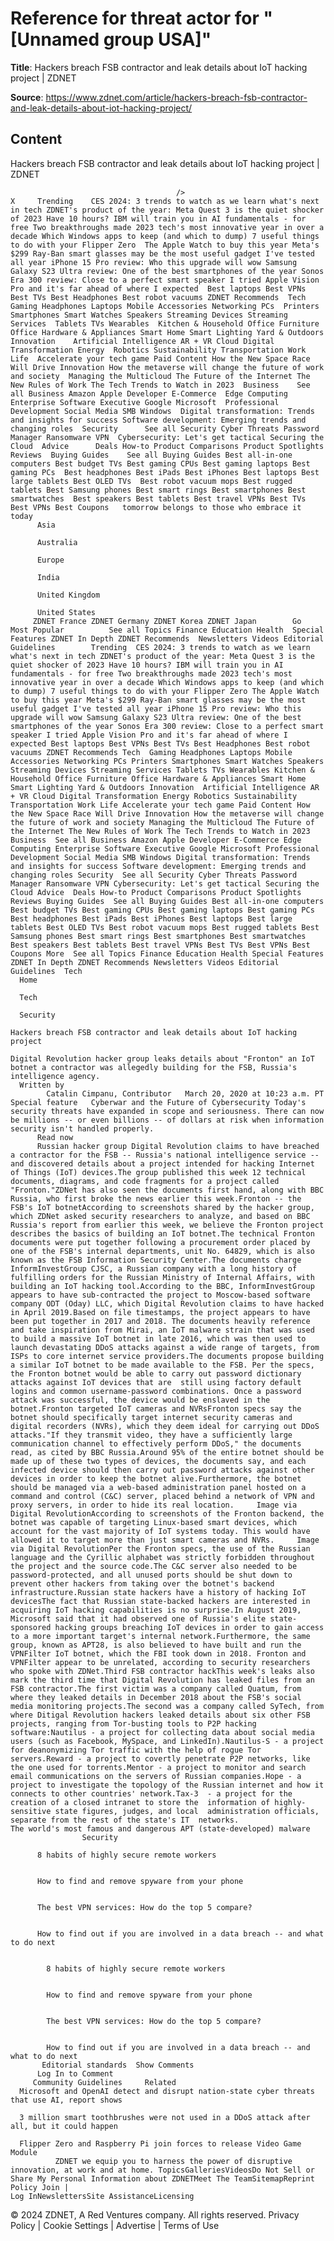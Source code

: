 # Reference for threat actor for "[Unnamed group USA]"

**Title**: Hackers breach FSB contractor and leak details about IoT hacking project | ZDNET

**Source**: https://www.zdnet.com/article/hackers-breach-fsb-contractor-and-leak-details-about-iot-hacking-project/

## Content




Hackers breach FSB contractor and leak details about IoT hacking project | ZDNET


                                         />                                                                                                                                                                                                     X     Trending    CES 2024: 3 trends to watch as we learn what's next in tech ZDNET's product of the year: Meta Quest 3 is the quiet shocker of 2023 Have 10 hours? IBM will train you in AI fundamentals - for free Two breakthroughs made 2023 tech's most innovative year in over a decade Which Windows apps to keep (and which to dump) 7 useful things to do with your Flipper Zero  The Apple Watch to buy this year Meta's $299 Ray-Ban smart glasses may be the most useful gadget I've tested all year iPhone 15 Pro review: Who this upgrade will wow Samsung Galaxy S23 Ultra review: One of the best smartphones of the year Sonos Era 300 review: Close to a perfect smart speaker I tried Apple Vision Pro and it's far ahead of where I expected  Best laptops Best VPNs Best TVs Best Headphones Best robot vacuums ZDNET Recommends  Tech    Gaming Headphones Laptops Mobile Accessories Networking PCs  Printers Smartphones Smart Watches Speakers Streaming Devices Streaming Services  Tablets TVs Wearables  Kitchen & Household Office Furniture Office Hardware & Appliances Smart Home Smart Lighting Yard & Outdoors  Innovation    Artificial Intelligence AR + VR Cloud Digital Transformation Energy  Robotics Sustainability Transportation Work Life  Accelerate your tech game Paid Content How the New Space Race Will Drive Innovation How the metaverse will change the future of work and society  Managing the Multicloud The Future of the Internet The New Rules of Work The Tech Trends to Watch in 2023  Business    See all Business Amazon Apple Developer E-Commerce  Edge Computing Enterprise Software Executive Google Microsoft  Professional Development Social Media SMB Windows  Digital transformation: Trends and insights for success Software development: Emerging trends and changing roles  Security      See all Security Cyber Threats Password Manager Ransomware VPN  Cybersecurity: Let's get tactical Securing the Cloud  Advice      Deals How-to Product Comparisons Product Spotlights Reviews  Buying Guides    See all Buying Guides Best all-in-one computers Best budget TVs Best gaming CPUs Best gaming laptops Best gaming PCs  Best headphones Best iPads Best iPhones Best laptops Best large tablets Best OLED TVs  Best robot vacuum mops Best rugged tablets Best Samsung phones Best smart rings Best smartphones Best smartwatches  Best speakers Best tablets Best travel VPNs Best TVs Best VPNs Best Coupons   tomorrow belongs to those who embrace it today       
          Asia
        
          Australia
        
          Europe
        
          India
        
          United Kingdom
        
          United States
         ZDNET France ZDNET Germany ZDNET Korea ZDNET Japan        Go  Most Popular          See all Topics Finance Education Health  Special Features ZDNET In Depth ZDNET Recommends  Newsletters Videos Editorial Guidelines        Trending  CES 2024: 3 trends to watch as we learn what's next in tech ZDNET's product of the year: Meta Quest 3 is the quiet shocker of 2023 Have 10 hours? IBM will train you in AI fundamentals - for free Two breakthroughs made 2023 tech's most innovative year in over a decade Which Windows apps to keep (and which to dump) 7 useful things to do with your Flipper Zero The Apple Watch to buy this year Meta's $299 Ray-Ban smart glasses may be the most useful gadget I've tested all year iPhone 15 Pro review: Who this upgrade will wow Samsung Galaxy S23 Ultra review: One of the best smartphones of the year Sonos Era 300 review: Close to a perfect smart speaker I tried Apple Vision Pro and it's far ahead of where I expected Best laptops Best VPNs Best TVs Best Headphones Best robot vacuums ZDNET Recommends Tech  Gaming Headphones Laptops Mobile Accessories Networking PCs Printers Smartphones Smart Watches Speakers Streaming Devices Streaming Services Tablets TVs Wearables Kitchen & Household Office Furniture Office Hardware & Appliances Smart Home Smart Lighting Yard & Outdoors Innovation  Artificial Intelligence AR + VR Cloud Digital Transformation Energy Robotics Sustainability Transportation Work Life Accelerate your tech game Paid Content How the New Space Race Will Drive Innovation How the metaverse will change the future of work and society Managing the Multicloud The Future of the Internet The New Rules of Work The Tech Trends to Watch in 2023 Business  See all Business Amazon Apple Developer E-Commerce Edge Computing Enterprise Software Executive Google Microsoft Professional Development Social Media SMB Windows Digital transformation: Trends and insights for success Software development: Emerging trends and changing roles Security  See all Security Cyber Threats Password Manager Ransomware VPN Cybersecurity: Let's get tactical Securing the Cloud Advice  Deals How-to Product Comparisons Product Spotlights Reviews Buying Guides  See all Buying Guides Best all-in-one computers Best budget TVs Best gaming CPUs Best gaming laptops Best gaming PCs Best headphones Best iPads Best iPhones Best laptops Best large tablets Best OLED TVs Best robot vacuum mops Best rugged tablets Best Samsung phones Best smart rings Best smartphones Best smartwatches Best speakers Best tablets Best travel VPNs Best TVs Best VPNs Best Coupons More  See all Topics Finance Education Health Special Features ZDNET In Depth ZDNET Recommends Newsletters Videos Editorial Guidelines  Tech     
      Home
    
      Tech
    
      Security
      
    Hackers breach FSB contractor and leak details about IoT hacking project
   
    Digital Revolution hacker group leaks details about "Fronton" an IoT botnet a contractor was allegedly building for the FSB, Russia's intelligence agency.
      Written by 
            Catalin Cimpanu, Contributor   March 20, 2020 at 10:23 a.m. PT                          Special feature   Cyberwar and the Future of Cybersecurity Today's security threats have expanded in scope and seriousness. There can now be millions -- or even billions -- of dollars at risk when information security isn't handled properly. 
          Read now
          Russian hacker group Digital Revolution claims to have breached a contractor for the FSB -- Russia's national intelligence service -- and discovered details about a project intended for hacking Internet of Things (IoT) devices.The group published this week 12 technical documents, diagrams, and code fragments for a project called "Fronton."ZDNet has also seen the documents first hand, along with BBC Russia, who first broke the news earlier this week.Fronton -- the FSB's IoT botnetAccording to screenshots shared by the hacker group, which ZDNet asked security researchers to analyze, and based on BBC Russia's report from earlier this week, we believe the Fronton project describes the basics of building an IoT botnet.The technical Fronton documents were put together following a procurement order placed by one of the FSB's internal departments, unit No. 64829, which is also known as the FSB Information Security Center.The documents charge InformInvestGroup CJSC, a Russian company with a long history of fulfilling orders for the Russian Ministry of Internal Affairs, with building an IoT hacking tool.According to the BBC, InformInvestGroup appears to have sub-contracted the project to Moscow-based software company ODT (Oday) LLC, which Digital Revolution claims to have hacked in April 2019.Based on file timestamps, the project appears to have been put together in 2017 and 2018. The documents heavily reference and take inspiration from Mirai, an IoT malware strain that was used to build a massive IoT botnet in late 2016, which was then used to launch devastating DDoS attacks against a wide range of targets, from ISPs to core internet service providers.The documents propose building a similar IoT botnet to be made available to the FSB. Per the specs, the Fronton botnet would be able to carry out password dictionary attacks against IoT devices that are  still using factory default logins and common username-password combinations. Once a password attack was successful, the device would be enslaved in the botnet.Fronton targeted IoT cameras and NVRsFronton specs say the botnet should specifically target internet security cameras and digital recorders (NVRs), which they deem ideal for carrying out DDoS attacks."If they transmit video, they have a sufficiently large communication channel to effectively perform DDoS," the documents read, as cited by BBC Russia.Around 95% of the entire botnet should be made up of these two types of devices, the documents say, and each infected device should then carry out password attacks against other devices in order to keep the botnet alive.Furthermore, the botnet should be managed via a web-based administration panel hosted on a command and control (C&C) server, placed behind a network of VPN and proxy servers, in order to hide its real location.     Image via Digital RevolutionAccording to screenshots of the Fronton backend, the botnet was capable of targeting Linux-based smart devices, which account for the vast majority of IoT systems today. This would have allowed it to target more than just smart cameras and NVRs.     Image via Digital RevolutionPer the Fronton specs, the use of the Russian language and the Cyrillic alphabet was strictly forbidden throughout the project and the source code.The C&C server also needed to be password-protected, and all unused ports should be shut down to prevent other hackers from taking over the botnet's backend infrastructure.Russian state hackers have a history of hacking IoT devicesThe fact that Russian state-backed hackers are interested in acquiring IoT hacking capabilities is no surprise.In August 2019, Microsoft said that it had observed one of Russia's elite state-sponsored hacking groups breaching IoT devices in order to gain access to a more important target's internal network.Furthermore, the same group, known as APT28, is also believed to have built and run the VPNFilter IoT botnet, which the FBI took down in 2018. Fronton and VPNFilter appear to be unrelated, according to security researchers who spoke with ZDNet.Third FSB contractor hackThis week's leaks also mark the third time that Digital Revolution has leaked files from an FSB contractor.The first victim was a company called Quatum, from where they leaked details in December 2018 about the FSB's social media monitoring projects.The second was a company called SyTech, from where Ditigal Revolution hackers leaked details about six other FSB projects, ranging from Tor-busting tools to P2P hacking software:Nautilus - a project for collecting data about social media users (such as Facebook, MySpace, and LinkedIn).Nautilus-S - a project for deanonymizing Tor traffic with the help of rogue Tor servers.Reward - a project to covertly penetrate P2P networks, like the one used for torrents.Mentor - a project to monitor and search email communications on the servers of Russian companies.Hope - a project to investigate the topology of the Russian internet and how it connects to other countries' network.Tax-3  - a project for the creation of a closed intranet to store the  information of highly-sensitive state figures, judges, and local  administration officials, separate from the rest of the state's IT  networks.
    The world's most famous and dangerous APT (state-developed) malware
                    Security    

          8 habits of highly secure remote workers
         

          How to find and remove spyware from your phone
         

          The best VPN services: How do the top 5 compare?
         

          How to find out if you are involved in a data breach -- and what to do next
            

            8 habits of highly secure remote workers
           

            How to find and remove spyware from your phone
           

            The best VPN services: How do the top 5 compare?
           

            How to find out if you are involved in a data breach -- and what to do next
           Editorial standards  Show Comments  
          Log In to Comment
         Community Guidelines     Related   
      Microsoft and OpenAI detect and disrupt nation-state cyber threats that use AI, report shows
      
      3 million smart toothbrushes were not used in a DDoS attack after all, but it could happen
      
      Flipper Zero and Raspberry Pi join forces to release Video Game Module
              ZDNET we equip you to harness the power of disruptive innovation, at work and at home. TopicsGalleriesVideosDo Not Sell or Share My Personal Information about ZDNETMeet The TeamSitemapReprint Policy Join |
    Log InNewslettersSite AssistanceLicensing     
  © 2024 ZDNET, A Red Ventures company. All rights reserved.
 Privacy Policy |
  Cookie Settings |
  Advertise |
  Terms of Use 


